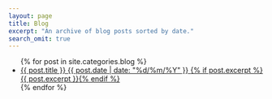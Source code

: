 ```yaml
---
layout: page
title: Blog
excerpt: "An archive of blog posts sorted by date."
search_omit: true
---
```


<ul class="post-list">
    {% for post in site.categories.blog %}
    <li>
        <article>
            <a href="{{ site.url }}{{ post.url }}">{{ post.title }} <span class="entry-date">
                    <time datetime="{{ post.date | date_to_xmlschema }}">{{ post.date | date: "%d/%m/%Y" }}</time>
                </span>{% if post.excerpt %} <span class="excerpt">{{ post.excerpt }}</span>{% endif %}</a>
        </article>
    </li>
    {% endfor %}
</ul>
